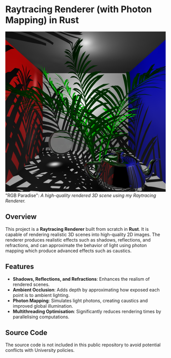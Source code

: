 # Raytracing Renderer (with Photon Mapping) in Rust

![Rendered Image](./images/final_image_rgb_front.png)  
"RGB Paradise": _A high-quality rendered 3D scene using my Raytracing Renderer._

## Overview

This project is a **Raytracing Renderer** built from scratch in **Rust**. It is capable of rendering realistic 3D scenes into high-quality 2D images. The renderer produces realistic effects such as shadows, reflections, and refractions, and can approximate the behavior of light using photon mapping which produce advanced effects such as caustics.

## Features

- **Shadows, Reflections, and Refractions**: Enhances the realism of rendered scenes.
- **Ambient Occlusion**: Adds depth by approximating how exposed each point is to ambient lighting.
- **Photon Mapping**: Simulates light photons, creating caustics and improved global illumination.
- **Multithreading Optimisation**: Significantly reduces rendering times by parallelising computations.

## Source Code

The source code is not included in this public repository to avoid potential conflicts with University policies.
